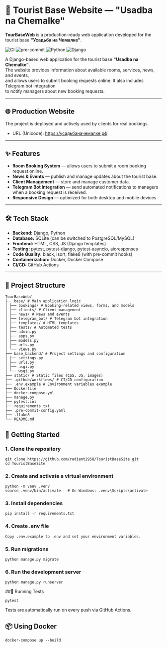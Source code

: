 # 🏡 Tourist Base Website — "Usadba na Chemalke"

**TourBaseWeb** is a production-ready web application developed for the tourist base **"Усадьба на Чемалке"**.  

![CI](https://img.shields.io/github/actions/workflow/status/radiant2958/TouristBaseSite/ci.yml?branch=main)
![pre-commit](https://img.shields.io/badge/pre--commit-enabled-brightgreen)
![Python](https://img.shields.io/badge/Python-3.11-blue)
![Django](https://img.shields.io/badge/Django-4.2-green)


A Django-based web application for the tourist base **"Usadba na Chemalke"**.  
The website provides information about available rooms, services, news, and events,  
and allows users to submit booking requests online. It also includes Telegram bot integration  
to notify managers about new booking requests.

---
## 🌐 Production Website

The project is deployed and actively used by clients for real bookings.

- URL (Unicode): https://усадьбаначемалке.рф  

---

## ✨ Features
- **Room Booking System** — allows users to submit a room booking request online.
- **News & Events** — publish and manage updates about the tourist base.
- **Client Management** — store and manage customer data.
- **Telegram Bot Integration** — send automated notifications to managers when a booking request is received.
- **Responsive Design** — optimized for both desktop and mobile devices.

---

## 🛠 Tech Stack
- **Backend:** Django, Python
- **Database:** SQLite (can be switched to PostgreSQL/MySQL)
- **Frontend:** HTML, CSS, JS (Django templates)
- **Testing:** pytest, pytest-django, pytest-asyncio, aioresponses
- **Code Quality:** black, isort, flake8 (with pre-commit hooks)
- **Containerization:** Docker, Docker Compose
- **CI/CD:** GitHub Actions

---

## 📂 Project Structure
```
TourBaseWeb/
├── base/ # Main application logic
│ ├── bookings/ # Booking-related views, forms, and models
│ ├── clients/ # Client management
│ ├── news/ # News and events
│ ├── telegram_bot/ # Telegram bot integration
│ ├── templates/ # HTML templates
│ ├── tests/ # Automated tests
│ ├── admin.py
│ ├── apps.py
│ ├── models.py
│ ├── urls.py
│ └── views.py
├── base_backend/ # Project settings and configuration
│ ├── settings.py
│ ├── urls.py
│ ├── asgi.py
│ └── wsgi.py
├── static/ # Static files (CSS, JS, images)
├── .github/workflows/ # CI/CD configuration
├── .env.example # Environment variables example
├── Dockerfile
├── docker-compose.yml
├── manage.py
├── pytest.ini
├── requirements.txt
├── .pre-commit-config.yaml
├── .flake8
└── README.md
```

## 🚀 Getting Started

### 1. Clone the repository
```
git clone https://github.com/radiant2958/TouristBaseSite.git
cd TouristBaseSite
```

### 2. Create and activate a virtual environment
```
python -m venv .venv
source .venv/bin/activate   # On Windows: .venv\Scripts\activate
```

### 3. Install dependencies
```
pip install -r requirements.txt
```

### 4. Create .env file
```
Copy .env.example to .env and set your environment variables.
```

### 5. Run migrations
```
python manage.py migrate
```

### 6. Run the development server
```
python manage.py runserver
```

##🧪 Running Tests
```
pytest
```

Tests are automatically run on every push via GitHub Actions.

## 📦 Using Docker
```
docker-compose up --build
```

